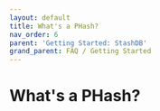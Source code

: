 ```yaml
---
layout: default
title: What's a PHash?
nav_order: 6
parent: 'Getting Started: StashDB'
grand_parent: FAQ / Getting Started
---
```


# What's a PHash?
